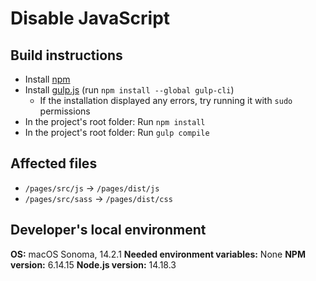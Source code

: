# Disable JavaScript

## Build instructions
- Install [npm](https://www.npmjs.com/)
- Install [gulp.js](https://gulpjs.com/) (run `npm install --global gulp-cli`)
    - If the installation displayed any errors, try running it with `sudo` permissions
- In the project's root folder: Run `npm install`
- In the project's root folder: Run `gulp compile`

## Affected files
- `/pages/src/js` -> `/pages/dist/js`
- `/pages/src/sass` -> `/pages/dist/css`

## Developer's local environment
**OS:** macOS Sonoma, 14.2.1
**Needed environment variables:** None
**NPM version:** 6.14.15
**Node.js version:** 14.18.3